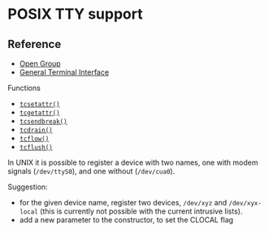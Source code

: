 # POSIX TTY support

## Reference

- [Open Group](http://pubs.opengroup.org/onlinepubs/9699919799/)
- [General Terminal Interface](http://pubs.opengroup.org/onlinepubs/9699919799/basedefs/V1_chap11.html)

Functions

- [`tcsetattr()`](http://pubs.opengroup.org/onlinepubs/9699919799/functions/tcsetattr.html)
- [`tcgetattr()`](http://pubs.opengroup.org/onlinepubs/9699919799/functions/tcgetattr.html)
- [`tcsendbreak()`](http://pubs.opengroup.org/onlinepubs/9699919799/functions/tcsendbreak.html)
- [`tcdrain()`](http://pubs.opengroup.org/onlinepubs/9699919799/functions/tcdrain.html)
- [`tcflow()`](http://pubs.opengroup.org/onlinepubs/9699919799/functions/tcflow.html)
- [`tcflush()`](http://pubs.opengroup.org/onlinepubs/9699919799/functions/tcflush.html)

In UNIX it is possible to register a device with two names, one with modem signals (`/dev/ttyS0`), and one without (`/dev/cua0`).

Suggestion:

- for the given device name, register two devices, `/dev/xyz` and `/dev/xyx-local` (this is currently not possible with the current intrusive lists).
- add a new parameter to the constructor, to set the CLOCAL flag


